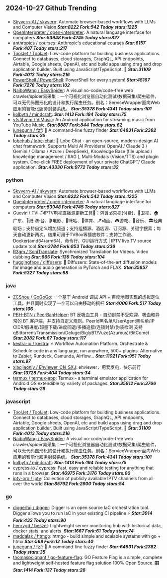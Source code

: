 ## 2024-10-27 Github Trending

### 
* [Skyvern-AI / skyvern](https://github.com/Skyvern-AI/skyvern): Automate browser-based workflows with LLMs and Computer Vision ***Star:8222 Fork:542 Today stars:1225***
* [OpenInterpreter / open-interpreter](https://github.com/OpenInterpreter/open-interpreter): A natural language interface for computers ***Star:53948 Fork:4745 Today stars:827***
* [anthropics / courses](https://github.com/anthropics/courses): Anthropic's educational courses ***Star:6157 Fork:487 Today stars:217***
* [ToolJet / ToolJet](https://github.com/ToolJet/ToolJet): Low-code platform for building business applications. Connect to databases, cloud storages, GraphQL, API endpoints, Airtable, Google sheets, OpenAI, etc and build apps using drag and drop application builder. Built using JavaScript/TypeScript. 🚀 ***Star:31109 Fork:4013 Today stars:216***
* [PowerShell / PowerShell](https://github.com/PowerShell/PowerShell): PowerShell for every system! ***Star:45167 Fork:7276 Today stars:102***
* [NaiboWang / EasySpider](https://github.com/NaiboWang/EasySpider): A visual no-code/code-free web crawler/spider易采集：一个可视化浏览器自动化测试/数据采集/爬虫软件，可以无代码图形化的设计和执行爬虫任务。别名：ServiceWrapper面向Web应用的智能化服务封装系统。 ***Star:35378 Fork:4341 Today stars:101***
* [kolbytn / mindcraft](https://github.com/kolbytn/mindcraft):  ***Star:1413 Fork:194 Today stars:75***
* [vfsfitvnm / ViMusic](https://github.com/vfsfitvnm/ViMusic): An Android application for streaming music from YouTube Music. ***Star:8887 Fork:844 Today stars:62***
* [junegunn / fzf](https://github.com/junegunn/fzf): 🌸 A command-line fuzzy finder ***Star:64831 Fork:2382 Today stars:35***
* [lobehub / lobe-chat](https://github.com/lobehub/lobe-chat): 🤯 Lobe Chat - an open-source, modern-design AI chat framework. Supports Multi AI Providers( OpenAI / Claude 3 / Gemini / Ollama / Azure / DeepSeek), Knowledge Base (file upload / knowledge management / RAG ), Multi-Modals (Vision/TTS) and plugin system. One-click FREE deployment of your private ChatGPT/ Claude application. ***Star:43330 Fork:9772 Today stars:32***

### python
* [Skyvern-AI / skyvern](https://github.com/Skyvern-AI/skyvern): Automate browser-based workflows with LLMs and Computer Vision ***Star:8222 Fork:542 Today stars:1225***
* [OpenInterpreter / open-interpreter](https://github.com/OpenInterpreter/open-interpreter): A natural language interface for computers ***Star:53948 Fork:4745 Today stars:827***
* [Guovin / TV](https://github.com/Guovin/TV): 📺IPTV电视直播源更新工具🚀：包含💰央视(付费)、📡卫视、🏠广东、🌊港·澳·台、🎬电影、🎥咪咕、🏀体育、🪁动画、🎮游戏、🎵音乐、🏛经典剧场；支持自定义增加频道；支持组播源、酒店源、订阅源、关键字搜索；每天自动更新两次，结果可用于TVBox等播放软件；支持工作流、Docker(amd64/arm64)、命令行、GUI运行方式 | IPTV live TV source update tool ***Star:3784 Fork:853 Today stars:236***
* [R3gm / SoniTranslate](https://github.com/R3gm/SoniTranslate): Synchronized Translation for Videos. Video dubbing ***Star:665 Fork:139 Today stars:104***
* [huggingface / diffusers](https://github.com/huggingface/diffusers): 🤗 Diffusers: State-of-the-art diffusion models for image and audio generation in PyTorch and FLAX. ***Star:25857 Fork:5327 Today stars:98***

### java
* [ZCShou / GoGoGo](https://github.com/ZCShou/GoGoGo): 一个基于 Android 调试 API + 百度地图实现的虚拟定位工具，并且同时实现了一个可以自由移动的摇杆 ***Star:4006 Fork:517 Today stars:166***
* [PBH-BTN / PeerBanHelper](https://github.com/PBH-BTN/PeerBanHelper): BT 反吸血工具 - 自动封禁不受欢迎、吸血和异常的 BT 客户端，并支持自定义规则。PeerId黑名单/UserAgent黑名单/IP CIDR/假进度/超量下载/进度回退/多播追猎/连锁封禁/伪装检测 支持 qBittorrent/Transmission/Deluge/BiglyBT/Vuze(Azureus)/BitComet ***Star:2082 Fork:67 Today stars:117***
* [kestra-io / kestra](https://github.com/kestra-io/kestra): ⚡ Workflow Automation Platform. Orchestrate & Schedule code in any language, run anywhere, 500+ plugins. Alternative to Zapier, Rundeck, Camunda, Airflow... ***Star:11021 Fork:951 Today stars:97***
* [xiaojieonly / Ehviewer_CN_SXJ](https://github.com/xiaojieonly/Ehviewer_CN_SXJ): ehviewer，用爱发电，快乐前行 ***Star:13728 Fork:404 Today stars:34***
* [termux / termux-app](https://github.com/termux/termux-app): Termux - a terminal emulator application for Android OS extendible by variety of packages. ***Star:35812 Fork:3766 Today stars:28***

### javascript
* [ToolJet / ToolJet](https://github.com/ToolJet/ToolJet): Low-code platform for building business applications. Connect to databases, cloud storages, GraphQL, API endpoints, Airtable, Google sheets, OpenAI, etc and build apps using drag and drop application builder. Built using JavaScript/TypeScript. 🚀 ***Star:31109 Fork:4013 Today stars:216***
* [NaiboWang / EasySpider](https://github.com/NaiboWang/EasySpider): A visual no-code/code-free web crawler/spider易采集：一个可视化浏览器自动化测试/数据采集/爬虫软件，可以无代码图形化的设计和执行爬虫任务。别名：ServiceWrapper面向Web应用的智能化服务封装系统。 ***Star:35378 Fork:4341 Today stars:101***
* [kolbytn / mindcraft](https://github.com/kolbytn/mindcraft):  ***Star:1413 Fork:194 Today stars:75***
* [cypress-io / cypress](https://github.com/cypress-io/cypress): Fast, easy and reliable testing for anything that runs in a browser. ***Star:46975 Fork:3176 Today stars:60***
* [iptv-org / iptv](https://github.com/iptv-org/iptv): Collection of publicly available IPTV channels from all over the world ***Star:85792 Fork:2600 Today stars:54***

### go
* [diggerhq / digger](https://github.com/diggerhq/digger): Digger is an open source IaC orchestration tool. Digger allows you to run IaC in your existing CI pipeline ⚡️ ***Star:3914 Fork:432 Today stars:90***
* [henrygd / beszel](https://github.com/henrygd/beszel): Lightweight server monitoring hub with historical data, docker stats, and alerts. ***Star:1667 Fork:61 Today stars:74***
* [maddalax / htmgo](https://github.com/maddalax/htmgo): htmgo - build simple and scalable systems with go + htmx ***Star:598 Fork:12 Today stars:40***
* [junegunn / fzf](https://github.com/junegunn/fzf): 🌸 A command-line fuzzy finder ***Star:64831 Fork:2382 Today stars:35***
* [thomaspoignant / go-feature-flag](https://github.com/thomaspoignant/go-feature-flag): GO Feature Flag is a simple, complete and lightweight self-hosted feature flag solution 100% Open Source. 🎛️ ***Star:1414 Fork:137 Today stars:28***
